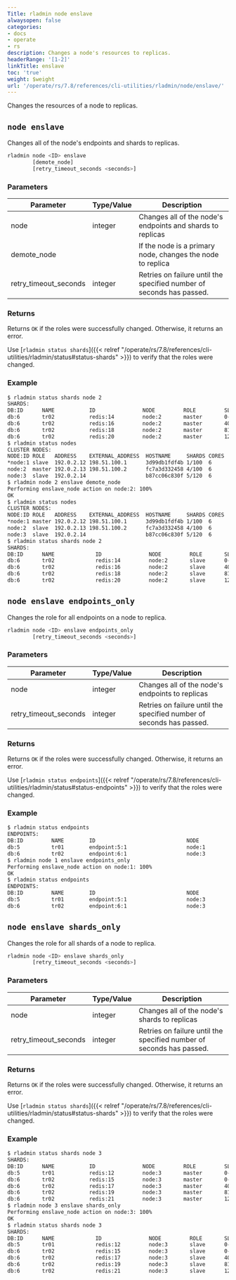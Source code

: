 ```yaml
---
Title: rladmin node enslave
alwaysopen: false
categories:
- docs
- operate
- rs
description: Changes a node's resources to replicas.
headerRange: '[1-2]'
linkTitle: enslave
toc: 'true'
weight: $weight
url: '/operate/rs/7.8/references/cli-utilities/rladmin/node/enslave/'
---
```


Changes the resources of a node to replicas.

## `node enslave`

Changes all of the node's endpoints and shards to replicas.

``` sh
rladmin node <ID> enslave
        [demote_node]
        [retry_timeout_seconds <seconds>]
```

### Parameters

| Parameter             | Type/Value                     | Description                                                                               |
|-----------------------|--------------------------------|-------------------------------------------------------------------------------------------|
| node                  | integer                        | Changes all of the node's endpoints and shards to replicas             |
| demote_node           |                                | If the node is a primary node, changes the node to replica                     |
| retry_timeout_seconds | integer                        | Retries on failure until the specified number of seconds has passed.                    |

### Returns

Returns `OK` if the roles were successfully changed. Otherwise, it returns an error.

Use [`rladmin status shards`]({{< relref "/operate/rs/7.8/references/cli-utilities/rladmin/status#status-shards" >}}) to verify that the roles were changed.

### Example

```sh
$ rladmin status shards node 2
SHARDS:
DB:ID      NAME           ID               NODE         ROLE         SLOTS                  USED_MEMORY            STATUS
db:6       tr02           redis:14         node:2       master       0-4095                 3.2MB                  OK
db:6       tr02           redis:16         node:2       master       4096-8191              3.12MB                 OK
db:6       tr02           redis:18         node:2       master       8192-12287             3.16MB                 OK
db:6       tr02           redis:20         node:2       master       12288-16383            3.12MB                 OK
$ rladmin status nodes
CLUSTER NODES:
NODE:ID ROLE   ADDRESS    EXTERNAL_ADDRESS  HOSTNAME     SHARDS CORES       FREE_RAM         PROVISIONAL_RAM  VERSION   STATUS
*node:1 slave  192.0.2.12 198.51.100.1      3d99db1fdf4b 1/100  6           14.43GB/19.54GB  10.87GB/16.02GB  6.2.12-37 OK
node:2  master 192.0.2.13 198.51.100.2      fc7a3d332458 4/100  6           14.43GB/19.54GB  10.88GB/16.02GB  6.2.12-37 OK
node:3  slave  192.0.2.14                   b87cc06c830f 5/120  6           14.43GB/19.54GB  10.83GB/16.02GB  6.2.12-37 OK
$ rladmin node 2 enslave demote_node
Performing enslave_node action on node:2: 100%
OK
$ rladmin status nodes
CLUSTER NODES:
NODE:ID ROLE   ADDRESS    EXTERNAL_ADDRESS  HOSTNAME     SHARDS CORES       FREE_RAM         PROVISIONAL_RAM  VERSION   STATUS
*node:1 master 192.0.2.12 198.51.100.1      3d99db1fdf4b 1/100  6           14.72GB/19.54GB  10.91GB/16.02GB  6.2.12-37 OK
node:2  slave  192.0.2.13 198.51.100.2      fc7a3d332458 4/100  6           14.72GB/19.54GB  11.17GB/16.02GB  6.2.12-37 OK
node:3  slave  192.0.2.14                   b87cc06c830f 5/120  6           14.72GB/19.54GB  10.92GB/16.02GB  6.2.12-37 OK
$ rladmin status shards node 2
SHARDS:
DB:ID      NAME             ID               NODE         ROLE       SLOTS                  USED_MEMORY            STATUS
db:6       tr02             redis:14         node:2       slave      0-4095                 2.99MB                 OK
db:6       tr02             redis:16         node:2       slave      4096-8191              3.01MB                 OK
db:6       tr02             redis:18         node:2       slave      8192-12287             2.93MB                 OK
db:6       tr02             redis:20         node:2       slave      12288-16383            3.06MB                 OK
```

## `node enslave endpoints_only`

Changes the role for all endpoints on a node to replica.

``` sh
rladmin node <ID> enslave endpoints_only
        [retry_timeout_seconds <seconds>]
```

### Parameters

| Parameter             | Type/Value                     | Description                                                                               |
|-----------------------|--------------------------------|-------------------------------------------------------------------------------------------|
| node                  | integer                        | Changes all of the node's endpoints to replicas                        |
| retry_timeout_seconds | integer                        | Retries on failure until the specified number of seconds has passed.                    |

### Returns

Returns `OK` if the roles were successfully changed. Otherwise, it returns an error.

Use [`rladmin status endpoints`]({{< relref "/operate/rs/7.8/references/cli-utilities/rladmin/status#status-endpoints" >}}) to verify that the roles were changed.

### Example

```sh
$ rladmin status endpoints
ENDPOINTS:
DB:ID         NAME        ID                             NODE            ROLE                                       SSL       
db:5          tr01        endpoint:5:1                   node:1          single                                     No        
db:6          tr02        endpoint:6:1                   node:3          all-master-shards                          No        
$ rladmin node 1 enslave endpoints_only
Performing enslave_node action on node:1: 100%
OK
$ rladmin status endpoints
ENDPOINTS:
DB:ID         NAME        ID                             NODE            ROLE                                       SSL       
db:5          tr01        endpoint:5:1                   node:3          single                                     No        
db:6          tr02        endpoint:6:1                   node:3          all-master-shards                          No       
```

## `node enslave shards_only`

Changes the role for all shards of a node to replica.

``` sh
rladmin node <ID> enslave shards_only
        [retry_timeout_seconds <seconds>]
```

### Parameters

| Parameter             | Type/Value                     | Description                                                                               |
|-----------------------|--------------------------------|-------------------------------------------------------------------------------------------|
| node                  | integer                        | Changes all of the node's shards to replicas                          |
| retry_timeout_seconds | integer                        | Retries on failure until the specified number of seconds has passed.                    |

### Returns

Returns `OK` if the roles were successfully changed. Otherwise, it returns an error.

Use [`rladmin status shards`]({{< relref "/operate/rs/7.8/references/cli-utilities/rladmin/status#status-shards" >}}) to verify that the roles were changed.

### Example

```sh
$ rladmin status shards node 3
SHARDS:
DB:ID      NAME           ID               NODE         ROLE         SLOTS                  USED_MEMORY            STATUS     
db:5       tr01           redis:12         node:3       master       0-16383                3.04MB                 OK         
db:6       tr02           redis:15         node:3       master       0-4095                 4.13MB                 OK         
db:6       tr02           redis:17         node:3       master       4096-8191              4.13MB                 OK         
db:6       tr02           redis:19         node:3       master       8192-12287             4.13MB                 OK         
db:6       tr02           redis:21         node:3       master       12288-16383            4.13MB                 OK         
$ rladmin node 3 enslave shards_only
Performing enslave_node action on node:3: 100%
OK
$ rladmin status shards node 3
SHARDS:
DB:ID      NAME             ID               NODE         ROLE       SLOTS                  USED_MEMORY            STATUS     
db:5       tr01             redis:12         node:3       slave      0-16383                2.98MB                 OK         
db:6       tr02             redis:15         node:3       slave      0-4095                 4.23MB                 OK         
db:6       tr02             redis:17         node:3       slave      4096-8191              4.11MB                 OK         
db:6       tr02             redis:19         node:3       slave      8192-12287             4.19MB                 OK         
db:6       tr02             redis:21         node:3       slave      12288-16383            4.27MB                 OK
```
